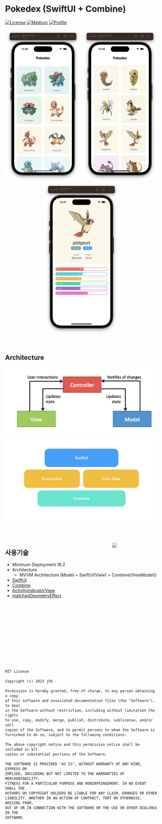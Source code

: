 <h1 align="left">Pokedex (SwiftUI + Combine)</h1>

<p align="left">
  <a href="https://opensource.org/licenses/MIT"><img alt="License" src="https://img.shields.io/badge/License-MIT-blue.svg"/></a>
  <a href="https://velog.io/@jhk-im/"><img alt="Medium" src="https://img.shields.io/badge/blog-velog-green"/></a>
  <a href="https://github.com/jhk-im"><img alt="Profile" src="https://img.shields.io/badge/github-jhk-orange?logo=github&logoColor=white"/></a> 
</p>

<p align="center">  
<img src="./readme/image1.png" width="250" height="500"/>
<img src="./readme/image2.png" width="250" height="500"/>
<img src="./readme/image3.png" width="250" height="500"/>
</p>
</br>

## Architecture
![mvvm](./readme/mvvm.png)
![combine](./readme/combine.png)
</br>
</br>
</br>
</br>

<img src="./readme/readme.gif" align="right" width="30%"/>

## 사용기술
- Minimum Deployment 16.2
- Architecture
  - MVVM Architecture (Model + SwiftUI(View) + Combine(ViewModel))
- [SwiftUI](https://developer.apple.com/kr/xcode/swiftui/)
- [Combine](https://developer.apple.com/documentation/combine)
- [ActivityIndicatorView](https://github.com/exyte/ActivityIndicatorView)
- [matchedGeometryEffect](https://developer.apple.com/documentation/swiftui/view/matchedgeometryeffect(id:in:properties:anchor:issource:))
</br>
</br>
</br>
</br>
</br>
</br>
</br>
</br>
</br>
</br>
</br>
</br>

```
MIT License

Copyright (c) 2023 jhk

Permission is hereby granted, free of charge, to any person obtaining a copy
of this software and associated documentation files (the "Software"), to deal
in the Software without restriction, including without limitation the rights
to use, copy, modify, merge, publish, distribute, sublicense, and/or sell
copies of the Software, and to permit persons to whom the Software is
furnished to do so, subject to the following conditions:

The above copyright notice and this permission notice shall be included in all
copies or substantial portions of the Software.

THE SOFTWARE IS PROVIDED "AS IS", WITHOUT WARRANTY OF ANY KIND, EXPRESS OR
IMPLIED, INCLUDING BUT NOT LIMITED TO THE WARRANTIES OF MERCHANTABILITY,
FITNESS FOR A PARTICULAR PURPOSE AND NONINFRINGEMENT. IN NO EVENT SHALL THE
AUTHORS OR COPYRIGHT HOLDERS BE LIABLE FOR ANY CLAIM, DAMAGES OR OTHER
LIABILITY, WHETHER IN AN ACTION OF CONTRACT, TORT OR OTHERWISE, ARISING FROM,
OUT OF OR IN CONNECTION WITH THE SOFTWARE OR THE USE OR OTHER DEALINGS IN THE
SOFTWARE.
```